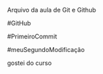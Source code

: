Arquivo da aula de Git e Github

#GitHub

#PrimeiroCommit


#meuSegundoModificação

gostei do curso
















































